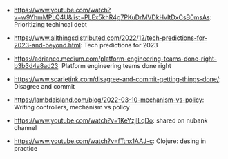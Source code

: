 - https://www.youtube.com/watch?v=w9YhmMPLQ4U&list=PLEx5khR4g7PKuDrMVDkHvItDxCsB0msAs: Prioritizing techincal debt 

- https://www.allthingsdistributed.com/2022/12/tech-predictions-for-2023-and-beyond.html: Tech predictions for 2023 

- https://adrianco.medium.com/platform-engineering-teams-done-right-b3b3d4a8ad23: Platform engineering teams done right 

- https://www.scarletink.com/disagree-and-commit-getting-things-done/: Disagree and commit 

- https://lambdaisland.com/blog/2022-03-10-mechanism-vs-policy: Writing controllers, mechanism vs policy 

- https://www.youtube.com/watch?v=1KeYzjILqDo: shared on nubank channel 

- https://www.youtube.com/watch?v=fTtnx1AAJ-c: Clojure: desing in practice 

